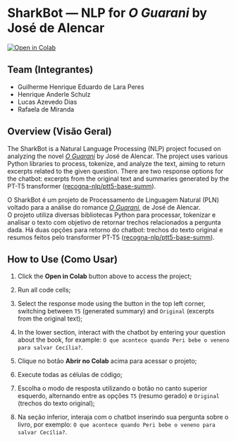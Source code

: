 # SharkBot — NLP for *O Guarani* by José de Alencar

[![Open in Colab](https://colab.research.google.com/assets/colab-badge.svg)](https://colab.research.google.com/github/lucas-azdias/SharkBot/blob/main/SharkBot.ipynb)

## Team (Integrantes)
- Guilherme Henrique Eduardo de Lara Peres
- Henrique Anderle Schulz
- Lucas Azevedo Dias
- Rafaela de Miranda

## Overview (Visão Geral)
The SharkBot is a Natural Language Processing (NLP) project focused on analyzing the novel [*O Guarani*](https://archive.org/details/bub_gb_RZFcAAAAQBAJ) by José de Alencar.
The project uses various Python libraries to process, tokenize, and analyze the text, aiming to return excerpts related to the given question.
There are two response options for the chatbot: excerpts from the original text and summaries generated by the PT-T5 transformer ([recogna-nlp/ptt5-base-summ](https://huggingface.co/recogna-nlp/ptt5-base-summ)).

O SharkBot é um projeto de Processamento de Linguagem Natural (PLN) voltado para a análise do romance [*O Guarani*](https://archive.org/details/bub_gb_RZFcAAAAQBAJ), de José de Alencar.  
O projeto utiliza diversas bibliotecas Python para processar, tokenizar e analisar o texto com objetivo de retornar trechos relacionados a pergunta dada.
Há duas opções para retorno do chatbot: trechos do texto original e resumos feitos pelo transformer PT-T5 ([recogna-nlp/ptt5-base-summ](https://huggingface.co/recogna-nlp/ptt5-base-summ)).

## How to Use (Como Usar)
1. Click the **Open in Colab** button above to access the project;
2. Run all code cells;
3. Select the response mode using the button in the top left corner, switching between `T5` (generated summary) and `Original` (excerpts from the original text);
4. In the lower section, interact with the chatbot by entering your question about the book, for example: `O que acontece quando Peri bebe o veneno para salvar Cecília?`.

1. Clique no botão **Abrir no Colab** acima para acessar o projeto;
2. Execute todas as células de código;
3. Escolha o modo de resposta utilizando o botão no canto superior esquerdo, alternando entre as opções `T5` (resumo gerado) e `Original` (trechos do texto original);
4. Na seção inferior, interaja com o chatbot inserindo sua pergunta sobre o livro, por exemplo: `O que acontece quando Peri bebe o veneno para salvar Cecília?`.
